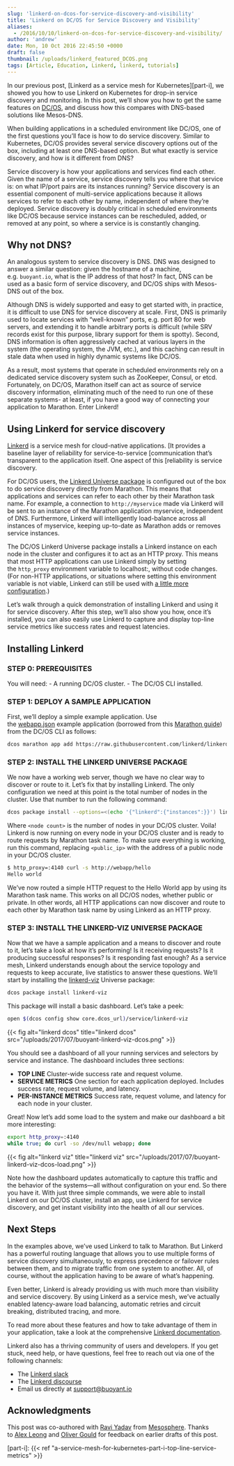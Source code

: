 ```yaml
---
slug: 'linkerd-on-dcos-for-service-discovery-and-visibility'
title: 'Linkerd on DC/OS for Service Discovery and Visibility'
aliases:
  - /2016/10/10/linkerd-on-dcos-for-service-discovery-and-visibility/
author: 'andrew'
date: Mon, 10 Oct 2016 22:45:50 +0000
draft: false
thumbnail: /uploads/linkerd_featured_DCOS.png
tags: [Article, Education, Linkerd, linkerd, tutorials]
---
```


In our previous post, [Linkerd as a service mesh for Kubernetes][part-i], we
showed you how to use Linkerd on Kubernetes for drop-in service discovery and
monitoring. In this post, we’ll show you how to get the same features
on [DC/OS](https://dcos.io/), and discuss how this compares with DNS-based
solutions like Mesos-DNS.

When building applications in a scheduled environment like DC/OS, one of the
first questions you’ll face is how to do service discovery. Similar to
Kubernetes, DC/OS
provides several service discovery options out of the box,
including at least one DNS-based option. But what exactly is service discovery,
and how is it different from DNS?

Service discovery is how your applications and services find each other. Given
the name of a service, service discovery tells you where that service is: on
what IP/port pairs are its instances running? Service discovery is an essential
component of multi-service applications because it allows services to refer to
each other by name, independent of where they’re deployed. Service discovery is
doubly critical in scheduled environments like DC/OS because service instances
can be rescheduled, added, or removed at any point, so where a service is is
constantly changing.

## Why not DNS?

An analogous system to service discovery is DNS. DNS was designed to answer a
similar question: given the hostname of a machine, e.g. `buoyant.io`, what is
the IP address of that host? In fact, DNS can be used as a basic form of service
discovery, and DC/OS ships
with Mesos-DNS out
of the box.

Although DNS is widely supported and easy to get started with, in practice, it
is difficult to use DNS for service discovery at scale. First, DNS is primarily
used to locate services with “well-known” ports, e.g. port 80 for web servers,
and extending it to handle arbitrary ports is difficult (while SRV records exist
for this purpose, library support for them is spotty). Second, DNS information
is often aggressively cached at various layers in the system (the operating
system, the JVM, etc.), and this caching can result in stale data when used in
highly dynamic systems like DC/OS.

As a result, most systems that operate in scheduled environments rely on a
dedicated service discovery system such as ZooKeeper, Consul, or etcd.
Fortunately, on DC/OS, Marathon itself can act as source of service discovery
information, eliminating much of the need to run one of these separate systems-
at least, if you have a good way of connecting your application to Marathon.
Enter Linkerd!

## Using Linkerd for service discovery

[Linkerd](https://linkerd.io/) is a service mesh for cloud-native applications.
\[It provides a baseline layer of reliability for service-to-service
\[communication that’s transparent to the application itself. One aspect of this
\[reliability is service discovery.

For DC/OS users,
the [Linkerd Universe package](https://github.com/mesosphere/universe/tree/version-3.x/repo/packages/L/linkerd/6)
is configured out of the box to do service discovery directly from Marathon.
This means that applications and services can refer to each other by their
Marathon task name. For example, a connection to `http://myservice` made via
Linkerd will be sent to an instance of the Marathon application myservice,
independent of DNS. Furthermore, Linkerd will intelligently load-balance across
all instances of myservice, keeping up-to-date as Marathon adds or removes
service instances.

The DC/OS Linkerd Universe package installs a Linkerd instance on each node in
the cluster and configures it to act as an HTTP proxy. This means that most HTTP
applications can use Linkerd simply by setting the `http_proxy` environment
variable to localhost:, without code changes. (For non-HTTP applications, or
situations where setting this environment variable is not viable, Linkerd can
still be used
with [a little more configuration](https://api.linkerd.io/latest/linkerd/index.html).)

Let’s walk through a quick demonstration of installing Linkerd and using it for
service discovery. After this step, we’ll also show you how, once it’s
installed, you can also easily use Linkerd to capture and display top-line
service metrics like success rates and request latencies.

## Installing Linkerd

### STEP 0: PREREQUISITES

You will need: - A running DC/OS cluster. -
The DC/OS CLI installed.

### STEP 1: DEPLOY A SAMPLE APPLICATION

First, we’ll deploy a simple example application. Use
the [webapp.json][webapp.json] example application (borrowed from
this [Marathon guide](https://mesosphere.github.io/marathon/docs/native-docker.html))
from the DC/OS CLI as follows:

```bash
dcos marathon app add https://raw.githubusercontent.com/linkerd/linkerd-examples/master/dcos/webapp.json
```

### STEP 2: INSTALL THE LINKERD UNIVERSE PACKAGE

We now have a working web server, though we have no clear way to discover or
route to it. Let’s fix that by installing Linkerd. The only configuration we
need at this point is the total number of nodes in the cluster. Use that number
to run the following command:

```bash
dcos package install --options=<(echo '{"linkerd":{"instances":}}') linkerd
```

Where `<node count>` is the number of nodes in your DC/OS cluster. Voila!
Linkerd is now running on every node in your DC/OS cluster and is ready to route
requests by Marathon task name. To make sure everything is working, run this
command, replacing `<public_ip>` with the address of a public node in your DC/OS
cluster.

```bash
$ http_proxy=:4140 curl -s http://webapp/hello
Hello world
```

We’ve now routed a simple HTTP request to the Hello World app by using its
Marathon task name. This works on all DC/OS nodes, whether public or private. In
other words, all HTTP applications can now discover and route to each other by
Marathon task name by using Linkerd as an HTTP proxy.

### STEP 3: INSTALL THE LINKERD-VIZ UNIVERSE PACKAGE

Now that we have a sample application and a means to discover and route to it,
let’s take a look at how it’s performing! Is it receiving requests? Is it
producing successful responses? Is it responding fast enough? As a service mesh,
Linkerd understands enough about the service topology and requests to keep
accurate, live statistics to answer these questions. We’ll start by installing
the [linkerd-viz](https://github.com/linkerd/linkerd-viz) Universe package:

```bash
dcos package install linkerd-viz
```

This package will install a basic dashboard. Let’s take a peek:

```bash
open $(dcos config show core.dcos_url)/service/linkerd-viz
```

{{< fig
  alt="linkerd dcos"
  title="linkerd dcos"
  src="/uploads/2017/07/buoyant-linkerd-viz-dcos.png" >}}

You should see a dashboard of all your running services and selectors by service
and instance. The dashboard includes three sections:

- **TOP LINE** Cluster-wide success rate and request volume.
- **SERVICE METRICS** One section for each application deployed. Includes
  success rate, request volume, and latency.
- **PER-INSTANCE METRICS** Success rate, request volume, and latency for each
  node in your cluster.

Great! Now let’s add some load to the system and make our dashboard a bit more
interesting:

```bash
export http_proxy=:4140
while true; do curl -so /dev/null webapp; done
```

{{< fig
  alt="linkerd viz"
  title="linkerd viz"
  src="/uploads/2017/07/buoyant-linkerd-viz-dcos-load.png" >}}

Note how the dashboard updates automatically to capture this traffic and the
behavior of the systems—all without configuration on your end. So there you have
it. With just three simple commands, we were able to install Linkerd on our
DC/OS cluster, install an app, use Linkerd for service discovery, and get
instant visibility into the health of all our services.

## Next Steps

In the examples above, we’ve used Linkerd to talk to Marathon. But Linkerd has a
powerful routing language that allows you to use multiple forms of service
discovery simultaneously, to express precedence or failover rules between them,
and to migrate traffic from one system to another. All, of course, without the
application having to be aware of what’s happening.

Even better, Linkerd is already providing us with much more than visibility and
service discovery. By using Linkerd as a service mesh, we’ve actually enabled
latency-aware load balancing, automatic retries and circuit breaking,
distributed tracing, and more.

To read more about these features and how to take advantage of them in your
application, take a look at the
comprehensive [Linkerd documentation](https://linkerd.io/documentation/).

Linkerd also has a thriving community of users and developers. If you get stuck,
need help, or have questions, feel free to reach out via one of the following
channels:

- The [Linkerd slack](http://slack.linkerd.io/)
- The [Linkerd discourse](https://discourse.linkerd.io/)
- Email us directly at support@buoyant.io

## Acknowledgments

This post was co-authored
with [Ravi Yadav](https://twitter.com/RaaveYadav) from [Mesosphere](https://d2iq.com/solutions/mesosphere).
Thanks
to [Alex Leong](https://twitter.com/adlleong) and [Oliver Gould](https://twitter.com/olix0r) for
feedback on earlier drafts of this post.

[webapp.json]:
  https://raw.githubusercontent.com/linkerd/linkerd-examples/master/dcos/webapp.json

[part-i]:
{{< ref "a-service-mesh-for-kubernetes-part-i-top-line-service-metrics" >}}
